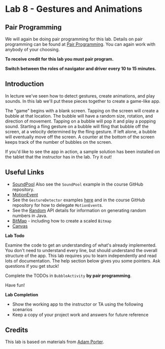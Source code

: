 # Lab 8 - Gestures and Animations

## Pair Programming

We will again be doing pair programming for this lab.  Details on pair programming can be found at [Pair Programming](../docs/PAIR_PROGRAMMING.md).  You can again work with anybody of your choosing.

**To receive credit for this lab you must pair program.**

**Switch between the roles of navigator and driver every 10 to 15
minutes.**

## Introduction
In lecture we've seen how to detect gestures, create animations, and play sounds. In this lab we'll put these pieces together to create a game-like app.

The "game" begins with a blank screen.  Tapping on the screen will create a bubble at that location.  The bubble will have a random size, rotation, and direction of movement.  Tapping on a bubble will pop it and play a popping sound.  Starting a fling gesture on a bubble will fling that bubble off the screen, at a velocity determined by the fling gesture.  If left alone, a bubble will eventually move off the screen.  A counter at the bottom of the screen keeps track of the number of bubbles on the screen.

If you'd like to see the app in action, a sample solution has been installed on the tablet that the instructor has in the lab. Try it out!

## Useful Links

* [SoundPool](http://developer.android.com/reference/android/media/SoundPool.html)
Also see the `SoundPool` example in the course GitHub repository.
* [MotionEvent](http://developer.android.com/reference/android/view/MotionEvent.html)
* See the `GestureDetector` examples [here](http://developer.android.com/training/gestures/detector.html) and in the course GitHub repository for how to delegate `MotionEvent`s.
* See the [Random](https://docs.oracle.com/javase/6/docs/api/java/util/Random.html) API details for information on generating random numbers in Java.
* [BitMap](http://developer.android.com/reference/android/graphics/Bitmap.html) - including how to create a scaled `Bitmap`
* [Canvas](http://developer.android.com/reference/android/graphics/Canvas.html)


**Lab Todo**

Examine the code to get an understanding of what's already implemented. You don't need to understand every line, but should understand the overall structure of the app.
This lab requires you to learn independently and read lots of documentation. The help section below gives you some pointers. Ask questions if you get stuck!

Complete the TODOs in `BubbleActivity` **by pair programming**.

Have fun!

**Lab Completion**

* Show the working app to the instructor or TA using the following scenarios
* Keep a copy of your project work and answers for future reference

## Credits

This lab is based on materials from [Adam Porter](https://github.com/aporter).
